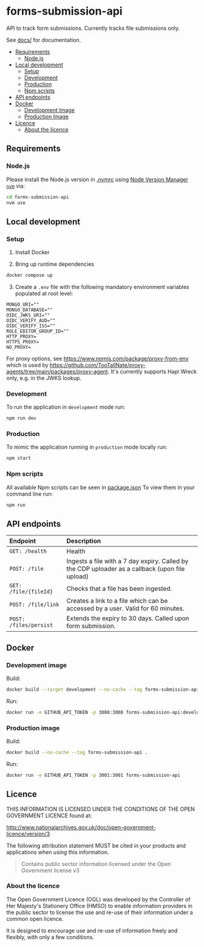 # forms-submission-api

API to track form submissions. Currently tracks file submissions only.

See [docs/](docs/) for documentation.

- [Requirements](#requirements)
  - [Node.js](#nodejs)
- [Local development](#local-development)
  - [Setup](#setup)
  - [Development](#development)
  - [Production](#production)
  - [Npm scripts](#npm-scripts)
- [API endpoints](#api-endpoints)
- [Docker](#docker)
  - [Development Image](#development-image)
  - [Production Image](#production-image)
- [Licence](#licence)
  - [About the licence](#about-the-licence)

## Requirements

### Node.js

Please install the Node.js version in [.nvmrc](.nvmrc) using [Node Version Manager `nvm`](https://github.com/creationix/nvm) via:

```bash
cd forms-submission-api
nvm use
```

## Local development

### Setup

1. Install Docker

2. Bring up runtime dependencies

```bash
docker compose up
```

3. Create a `.env` file with the following mandatory environment variables populated at root level:

```text
MONGO_URI=""
MONGO_DATABASE=""
OIDC_JWKS_URI=""
OIDC_VERIFY_AUD=""
OIDC_VERIFY_ISS=""
ROLE_EDITOR_GROUP_ID=""
HTTP_PROXY=
HTTPS_PROXY=
NO_PROXY=
```

For proxy options, see https://www.npmjs.com/package/proxy-from-env which is used by https://github.com/TooTallNate/proxy-agents/tree/main/packages/proxy-agent. It's currently supports Hapi Wreck only, e.g. in the JWKS lookup.

### Development

To run the application in `development` mode run:

```bash
npm run dev
```

### Production

To mimic the application running in `production` mode locally run:

```bash
npm start
```

### Npm scripts

All available Npm scripts can be seen in [package.json](./package.json)
To view them in your command line run:

```bash
npm run
```

## API endpoints

| Endpoint               | Description                                                                                     |
| :--------------------- | :---------------------------------------------------------------------------------------------- |
| `GET: /health`         | Health                                                                                          |
| `POST: /file`          | Ingests a file with a 7 day expiry. Called by the CDP uploader as a callback (upon file upload) |
| `GET: /file/{fileId}`  | Checks that a file has been ingested.                                                           |
| `POST: /file/link`     | Creates a link to a file which can be accessed by a user. Valid for 60 minutes.                 |
| `POST: /files/persist` | Extends the expiry to 30 days. Called upon form submission.                                     |

## Docker

### Development image

Build:

```bash
docker build --target development --no-cache --tag forms-submission-api:development .
```

Run:

```bash
docker run -e GITHUB_API_TOKEN -p 3008:3008 forms-submission-api:development
```

### Production image

Build:

```bash
docker build --no-cache --tag forms-submission-api .
```

Run:

```bash
docker run -e GITHUB_API_TOKEN -p 3001:3001 forms-submission-api
```

## Licence

THIS INFORMATION IS LICENSED UNDER THE CONDITIONS OF THE OPEN GOVERNMENT LICENCE found at:

<http://www.nationalarchives.gov.uk/doc/open-government-licence/version/3>

The following attribution statement MUST be cited in your products and applications when using this information.

> Contains public sector information licensed under the Open Government license v3

### About the licence

The Open Government Licence (OGL) was developed by the Controller of Her Majesty's Stationery Office (HMSO) to enable
information providers in the public sector to license the use and re-use of their information under a common open
licence.

It is designed to encourage use and re-use of information freely and flexibly, with only a few conditions.
